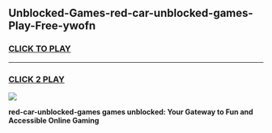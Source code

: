 
## Unblocked-Games-red-car-unblocked-games-Play-Free-ywofn
<h3>
<a href="https://premium76.site?title=red-car-unblocked-games&ref=19M">CLICK TO PLAY</a></h3>
<hr>

<h3>
<a href="https://premium76.site?title=red-car-unblocked-games&ref=19M">CLICK 2 PLAY</a>
  
</h3>

<a href="https://premium76.site?title=red-car-unblocked-games&ref=19M"><img src="https://clearcache.store/games.png"></a>


**red-car-unblocked-games games unblocked: Your Gateway to Fun and Accessible Online Gaming**
